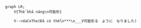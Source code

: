 ﻿```mermaid
graph LR;
    V{Thể khả năng\n可能形}

    V-->daCoThe(Đã có thể\n***\n___V可能形る　ように　なりました)
```